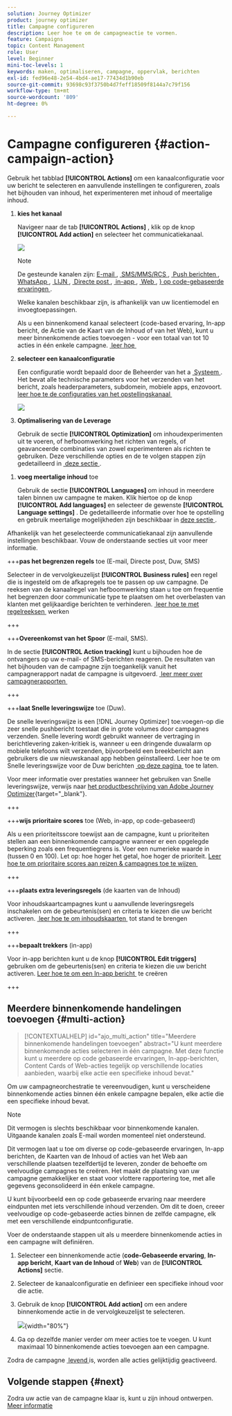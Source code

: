 ```yaml
---
solution: Journey Optimizer
product: journey optimizer
title: Campagne configureren
description: Leer hoe te om de campagneactie te vormen.
feature: Campaigns
topic: Content Management
role: User
level: Beginner
mini-toc-levels: 1
keywords: maken, optimaliseren, campagne, oppervlak, berichten
exl-id: fed96e48-2e54-4bd4-ae17-77434d1b90eb
source-git-commit: 93698c93f3750b4d7feff18509f8144a7c79f156
workflow-type: tm+mt
source-wordcount: '809'
ht-degree: 0%

---
```


# Campagne configureren {#action-campaign-action}

Gebruik het tabblad **[!UICONTROL Actions]** om een kanaalconfiguratie voor uw bericht te selecteren en aanvullende instellingen te configureren, zoals het bijhouden van inhoud, het experimenteren met inhoud of meertalige inhoud.

1. **kies het kanaal**

   Navigeer naar de tab **[!UICONTROL Actions]** , klik op de knop **[!UICONTROL Add action]** en selecteer het communicatiekanaal.

   ![](assets/create-campaign-add-action.png)

   >[!NOTE]
   >
   >De gesteunde kanalen zijn: [&#x200B; E-mail &#x200B;](../email/get-started-email.md), [&#x200B; SMS/MMS/RCS &#x200B;](../sms/get-started-sms.md), [&#x200B; Push berichten &#x200B;](../push/get-started-push.md), [&#x200B; WhatsApp &#x200B;](../whatsapp/get-started-whatsapp.md), [&#x200B; LIJN &#x200B;](../line/get-started-line.md), [&#x200B; Directe post &#x200B;](../direct-mail/get-started-direct-mail.md), [&#x200B; in-app &#x200B;](../in-app/get-started-in-app.md), [&#x200B; Web &#x200B;](../web/get-started-web.md), [&rbrace; op code-gebaseerde ervaringen &#x200B;](../code-based/get-started-code-based.md).
   >
   >Welke kanalen beschikbaar zijn, is afhankelijk van uw licentiemodel en invoegtoepassingen.

   Als u een binnenkomend kanaal selecteert (code-based ervaring, In-app bericht, de Actie van de Kaart van de Inhoud of van het Web), kunt u meer binnenkomende acties toevoegen - voor een totaal van tot 10 acties in één enkele campagne. [&#x200B; leer hoe &#x200B;](#multi-action)

1. **selecteer een kanaalconfiguratie**

   Een configuratie wordt bepaald door de Beheerder van het a [&#x200B; Systeem &#x200B;](../start/path/administrator.md). Het bevat alle technische parameters voor het verzenden van het bericht, zoals headerparameters, subdomein, mobiele apps, enzovoort. [&#x200B; leer hoe te de configuraties van het opstellingskanaal &#x200B;](../configuration/channel-surfaces.md)

   ![](assets/create-campaign-action.png)

1. **Optimalisering van de Leverage**

   Gebruik de sectie **[!UICONTROL Optimization]** om inhoudexperimenten uit te voeren, of hefboomwerking het richten van regels, of geavanceerde combinaties van zowel experimenteren als richten te gebruiken. Deze verschillende opties en de te volgen stappen zijn gedetailleerd in [&#x200B; deze sectie &#x200B;](campaigns-message-optimization.md).
<!--
1. **Create a content experiment**

    Use the **[!UICONTROL Content experiment]** section to define multiple delivery treatments in order to measure which one performs best for your target audience. Click the **[!UICONTROL Create experiment]** button then follow the steps detailed in this section: [Create a content experiment](../content-management/content-experiment.md).-->

1. **voeg meertalige inhoud** toe

   Gebruik de sectie **[!UICONTROL Languages]** om inhoud in meerdere talen binnen uw campagne te maken. Klik hiertoe op de knop **[!UICONTROL Add languages]** en selecteer de gewenste **[!UICONTROL Language settings]** . De gedetailleerde informatie over hoe te opstelling en gebruik meertalige mogelijkheden zijn beschikbaar in [&#x200B; deze sectie &#x200B;](../content-management/multilingual-gs.md).

Afhankelijk van het geselecteerde communicatiekanaal zijn aanvullende instellingen beschikbaar. Vouw de onderstaande secties uit voor meer informatie.

+++**pas het begrenzen regels** toe (E-mail, Directe post, Duw, SMS)

Selecteer in de vervolgkeuzelijst **[!UICONTROL Business rules]** een regel die is ingesteld om de afkapregels toe te passen op uw campagne. De reeksen van de kanaalregel van hefboomwerking staan u toe om frequentie het begrenzen door communicatie type te plaatsen om het overbelasten van klanten met gelijkaardige berichten te verhinderen. [&#x200B; leer hoe te met regelreeksen &#x200B;](../conflict-prioritization/rule-sets.md) werken

+++

+++**Overeenkomst van het Spoor** (E-mail, SMS).

In de sectie **[!UICONTROL Action tracking]** kunt u bijhouden hoe de ontvangers op uw e-mail- of SMS-berichten reageren. De resultaten van het bijhouden van de campagne zijn toegankelijk vanuit het campagnerapport nadat de campagne is uitgevoerd. [&#x200B; leer meer over campagnerapporten &#x200B;](../reports/campaign-global-report-cja.md)

+++

+++**laat Snelle leveringswijze** toe (Duw).

De snelle leveringswijze is een [!DNL Journey Optimizer] toe:voegen-op die zeer snelle pushbericht toestaat die in grote volumes door campagnes verzenden. Snelle levering wordt gebruikt wanneer de vertraging in berichtlevering zaken-kritiek is, wanneer u een dringende duwalarm op mobiele telefoons wilt verzenden, bijvoorbeeld een breekbericht aan gebruikers die uw nieuwskanaal app hebben geïnstalleerd. Leer hoe te om Snelle leveringswijze voor de Duw berichten [&#x200B; op deze pagina &#x200B;](../push/create-push.md#rapid-delivery) toe te laten.

Voor meer informatie over prestaties wanneer het gebruiken van Snelle leveringswijze, verwijs naar [&#x200B; het productbeschrijving van Adobe Journey Optimizer &#x200B;](https://helpx.adobe.com/nl/legal/product-descriptions/adobe-journey-optimizer.html){target="_blank"}.

+++

+++**wijs prioritaire scores** toe (Web, in-app, op code-gebaseerd)

Als u een prioriteitsscore toewijst aan de campagne, kunt u prioriteiten stellen aan een binnenkomende campagne wanneer er een opgelegde beperking zoals een frequentiegrens is. Voer een numerieke waarde in (tussen 0 en 100). Let op: hoe hoger het getal, hoe hoger de prioriteit. [&#x200B; Leer hoe te om prioritaire scores aan reizen &amp; campagnes toe te wijzen &#x200B;](../conflict-prioritization/priority-scores.md)

+++

+++**plaats extra leveringsregels** (de kaarten van de Inhoud)

Voor inhoudskaartcampagnes kunt u aanvullende leveringsregels inschakelen om de gebeurtenis(sen) en criteria te kiezen die uw bericht activeren. [&#x200B; leer hoe te om inhoudskaarten &#x200B;](../content-card/create-content-card.md) tot stand te brengen

+++

+++**bepaalt trekkers** (in-app)

Voor in-app berichten kunt u de knop **[!UICONTROL Edit triggers]** gebruiken om de gebeurtenis(sen) en criteria te kiezen die uw bericht activeren. [&#x200B; Leer hoe te om een In-app bericht &#x200B;](../in-app/create-in-app.md) te creëren

+++

## Meerdere binnenkomende handelingen toevoegen {#multi-action}

>[!CONTEXTUALHELP]
>id="ajo_multi_action"
>title="Meerdere binnenkomende handelingen toevoegen"
>abstract="U kunt meerdere binnenkomende acties selecteren in één campagne. Met deze functie kunt u meerdere op code gebaseerde ervaringen, In-app-berichten, Content Cards of Web-acties tegelijk op verschillende locaties aanbieden, waarbij elke actie een specifieke inhoud bevat."

Om uw campagneorchestratie te vereenvoudigen, kunt u verscheidene binnenkomende acties binnen één enkele campagne bepalen, elke actie die een specifieke inhoud bevat.

>[!NOTE]
>
>Dit vermogen is slechts beschikbaar voor binnenkomende kanalen. Uitgaande kanalen zoals E-mail worden momenteel niet ondersteund.

Dit vermogen laat u toe om diverse op code-gebaseerde ervaringen, In-app berichten, de Kaarten van de Inhoud of acties van het Web aan verschillende plaatsen tezelfdertijd te leveren, zonder de behoefte om veelvoudige campagnes te creëren. Het maakt de plaatsing van uw campagne gemakkelijker en staat voor vlottere rapportering toe, met alle gegevens geconsolideerd in één enkele campagne.

U kunt bijvoorbeeld een op code gebaseerde ervaring naar meerdere eindpunten met iets verschillende inhoud verzenden. Om dit te doen, creeer veelvoudige op code-gebaseerde acties binnen de zelfde campagne, elk met een verschillende eindpuntconfiguratie.

Voer de onderstaande stappen uit als u meerdere binnenkomende acties in een campagne wilt definiëren.

1. Selecteer een binnenkomende actie (**code-Gebaseerde ervaring**, **In-app bericht**, **Kaart van de Inhoud** of **Web**) van de **[!UICONTROL Actions]** sectie.

1. Selecteer de kanaalconfiguratie en definieer een specifieke inhoud voor die actie.

1. Gebruik de knop **[!UICONTROL Add action]** om een andere binnenkomende actie in de vervolgkeuzelijst te selecteren.

   ![](assets/create-campaign-multi-action.png){width="80%"}

1. Ga op dezelfde manier verder om meer acties toe te voegen. U kunt maximaal 10 binnenkomende acties toevoegen aan een campagne.

Zodra de campagne [&#x200B; levend &#x200B;](review-activate-campaign.md) is, worden alle acties gelijktijdig geactiveerd.

## Volgende stappen {#next}

Zodra uw actie van de campagne klaar is, kunt u zijn inhoud ontwerpen. [Meer informatie](campaign-content.md)
